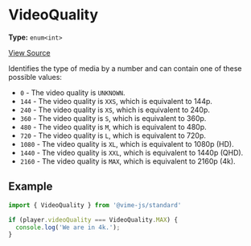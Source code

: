 # VideoQuality

**Type:** `enum<int>`

[View Source](../../../vime-standard/src/VideoQuality.js)

Identifies the type of media by a number and can contain one of these possible values:

- `0` - The video quality is `UNKNOWN`.
- `144` - The video quality is `XXS`, which is equivalent to 144p.
- `240` - The video quality is `XS`, which is equivalent to 240p.
- `360` - The video quality is `S`, which is equivalent to 360p.
- `480` - The video quality is `M`, which is equivalent to 480p.
- `720` - The video quality is `L`, which is equivalent to 720p.
- `1080` - The video quality is `XL`, which is equivalent to 1080p (HD).
- `1440` - The video quality is `XXL`, which is equivalent to 1440p (QHD).
- `2160` - The video quality is `MAX`, which is equivalent to 2160p (4k).

## Example

```js
import { VideoQuality } from '@vime-js/standard'

if (player.videoQuality === VideoQuality.MAX) {
  console.log('We are in 4k.');
}
```